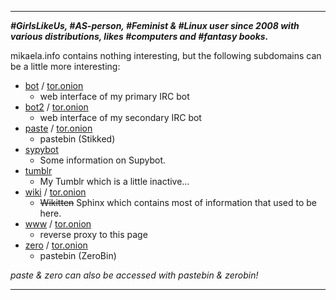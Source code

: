 <!DOCTYPE html>
<html>
<head>
<meta charset="UTF-8" />
<!-- <meta http-equiv="refresh" content="60" /> -->
<!-- <meta name="description" content="" /> -->
<meta name="author" content="Mikaela Suomalainen" />
<link rel="canonical" href="http://mikaela.info/index.html">
<title>Mikaela Suomalainen</title>
<link rel="stylesheet" type="text/css" href="css.css" />
</head>
<body>

* * * * *

***#GirlsLikeUs, #AS-person, #Feminist & #Linux user since 2008 with
various distributions, likes #computers and #fantasy books.***

mikaela.info contains nothing interesting, but the following subdomains can
be a little more interesting:

* [bot](https://bot.mikaela.info) / [tor.onion](http://mjltqllkii2pbosu.onion)
    * web interface of my primary IRC bot
* [bot2](https://bot2.mikaela.info) / [tor.onion](http://l3kyuvv3ezxzguld.onion)
    * web interface of my secondary IRC bot
* [paste](https://paste.mikaela.info) / [tor.onion](http://7oup7vkdk4cecwnr.onion)
    * pastebin (Stikked)
* [sypybot](http://supybot.mikaela.info)
    * Some information on Supybot.
* [tumblr](http://tumblr.mikaela.info)
    * My Tumblr which is a little inactive…
* [wiki](https://wiki.mikaela.info) / [tor.onion](http://np32q5bveyvuv4fv.onion)
    * ~~Wikitten~~ Sphinx which contains most of information that used to
      be here.
* [www](https://www.mikaela.info/) / [tor.onion](http://x25kqpwrh6ztytlw.onion)
    * reverse proxy to this page
* [zero](https://zero.mikaela.info) / [tor.onion](http://vjplyzqvgu4vw6ll.onion)
    * pastebin (ZeroBin)

*paste & zero can also be accessed with pastebin & zerobin!*

* * * * *

</body>
</html>
